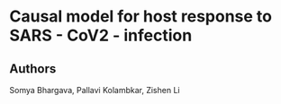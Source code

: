 # Causal model for host response to SARS - CoV2 - infection
## Authors
Somya Bhargava, Pallavi Kolambkar, Zishen Li
